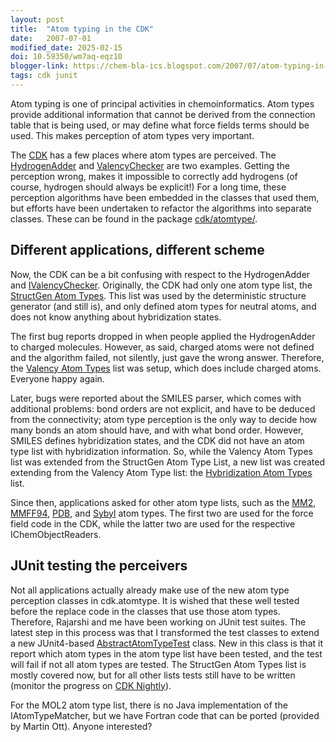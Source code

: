 ```yaml
---
layout: post
title:  "Atom typing in the CDK"
date:   2007-07-01
modified_date: 2025-02-15
doi: 10.59350/wm7aq-eqz10
blogger-link: https://chem-bla-ics.blogspot.com/2007/07/atom-typing-in-cdk.html
tags: cdk junit
---
```


Atom typing is one of principal activities in chemoinformatics. Atom types provide additional information that cannot be derived
from the connection table that is being used, or may define what force fields terms should be used. This makes perception of
atom types very important.

The [CDK](http://cdk.sf.net/) has a few places where atom types are perceived. The [HydrogenAdder](http://cdk.svn.sf.net/svnroot/cdk/trunk/cdk/src/org/openscience/cdk/tools/HydrogenAdder.java)
and [ValencyChecker](http://cdk.svn.sf.net/svnroot/cdk/trunk/cdk/src/org/openscience/cdk/tools/ValencyChecker.java) are two examples.
Getting the perception wrong, makes it impossible to correctly add hydrogens (of course, hydrogen should always be explicit!) For a
long time, these perception algorithms have been embedded in the classes that used them, but efforts have been undertaken to refactor
the algorithms into separate classes. These can be found in the package [cdk/atomtype/](http://cdk.svn.sf.net/svnroot/cdk/trunk/cdk/src/org/openscience/cdk/atomype/).

## Different applications, different scheme

Now, the CDK can be a bit confusing with respect to the HydrogenAdder and [IValencyChecker](http://cdk.svn.sf.net/svnroot/cdk/trunk/cdk/src/org/openscience/cdk/tools/IValencyChecker.java).
Originally, the CDK had only one atom type list, the [StructGen Atom Types](http://cdk.svn.sf.net/svnroot/cdk/trunk/cdk/src/org/openscience/cdk/config/data/valency_atomtypes.xml).
This list was used by the deterministic structure generator (and still is), and only defined atom types for neutral atoms, and does not know anything about hybridization states.

The first bug reports dropped in when people applied the HydrogenAdder to charged molecules. However, as said, charged atoms were not defined and the algorithm failed,
not silently, just gave the wrong answer. Therefore, the [Valency Atom Types](http://cdk.svn.sf.net/svnroot/cdk/trunk/cdk/src/org/openscience/cdk/config/data/valency_atomtypes.xml)
list was setup, which does include charged atoms. Everyone happy again.

Later, bugs were reported about the SMILES parser, which comes with additional problems: bond orders are not explicit, and have to be
deduced from the connectivity; atom type perception is the only way to decide how many bonds an atom should have, and with what bond
order. However, SMILES defines hybridization states, and the CDK did not have an atom type list with hybridization information. So,
while the Valency Atom Types list was extended from the StructGen Atom Type List, a new list was created extending from the Valency
Atom Type list: the [Hybridization Atom Types](http://cdk.svn.sf.net/svnroot/cdk/trunk/cdk/src/org/openscience/cdk/config/data/hybridization_atomtypes.xml)
list.

Since then, applications asked for other atom type lists, such as the [MM2](http://cdk.svn.sf.net/svnroot/cdk/trunk/cdk/src/org/openscience/cdk/config/data/mm2_atomtypes.xml),
[MMFF94](http://cdk.svn.sf.net/svnroot/cdk/trunk/cdk/src/org/openscience/cdk/config/data/mmff94_atomtypes.xml),
[PDB](http://cdk.svn.sf.net/svnroot/cdk/trunk/cdk/src/org/openscience/cdk/config/data/pdb_atomtypes.xml), and
[Sybyl](http://cdk.svn.sf.net/svnroot/cdk/trunk/cdk/src/org/openscience/cdk/config/data/mol2_atomtypes.xml) atom
types. The first two are used for the force field code in the CDK, while the latter two are used for the respective
IChemObjectReaders.

## JUnit testing the perceivers

Not all applications actually already make use of the new atom type perception classes in cdk.atomtype. It is wished that these well tested
before the replace code in the classes that use those atom types. Therefore, Rajarshi and me have been working on JUnit test suites. The
latest step in this process was that I transformed the test classes to extend a new JUnit4-based
[AbstractAtomTypeTest](http://cdk.svn.sf.net/svnroot/cdk/trunk/cdk/src/org/openscience/cdk/test/atomtype/AbstractAtomTypeTest.java) class.
New in this class is that it report which atom types in the atom type list have been tested, and the test will fail if not all atom types
are tested. The StructGen Atom Types list is mostly covered now, but for all other lists tests still have to be written (monitor the progress
on [CDK Nightly](http://cheminfo.informatics.indiana.edu/~rguha/code/java/nightly/test/result-core.html)).

For the MOL2 atom type list, there is no Java implementation of the IAtomTypeMatcher, but we have Fortran code that can be ported (provided
by Martin Ott). Anyone interested?
